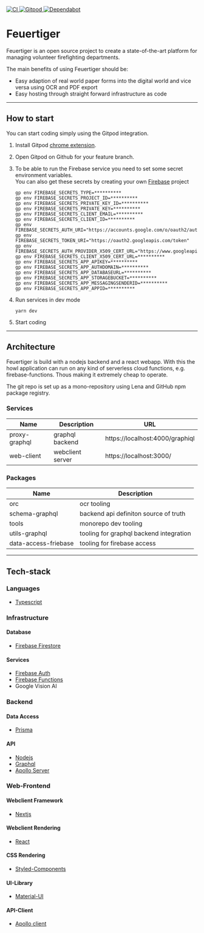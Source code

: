<p>
   <a href="https://github.com/feuertiger/feuertiger/actions?query=workflow%3A%22Continuous+Integration%22">
      <img src="https://github.com/feuertiger/feuertiger/workflows/Continuous%20Integration/badge.svg" alt="CI">
   </a>
   <a href="https://gitpod.io/#https://github.com/feuertiger/feuertiger">
      <img src="https://img.shields.io/badge/Gitpod-Ready--to--Code-blue?logo=gitpod" alt="Gitpod">
   </a>
   <a href="https://github.com/feuertiger/feuertiger/blob/dev/.dependabot/config.yml">
      <img src="https://flat.badgen.net/dependabot/feuertiger/feuertiger?icon=dependabot" alt="Dependabot" />
   </a>
</p>

# Feuertiger

Feuertiger is an open source project to create a state-of-the-art platform for managing volunteer firefighting departments.

The main benefits of using Feuertiger should be:

-   Easy adaption of real world paper forms into the digital world and vice versa using OCR and PDF export
-   Easy hosting through straight forward infrastructure as code

---

## How to start

You can start coding simply using the Gitpod integration.

1. Install Gitpod [chrome extension](https://chrome.google.com/webstore/detail/gitpod-online-ide/dodmmooeoklaejobgleioelladacbeki).
2. Open Gitpod on Github for your feature branch.
3. To be able to run the Firebase service you need to set some secret environment variables.<br/>
   You can also get these secrets by creating your own [Firebase](https://firebase.google.com/) project

    ```
    gp env FIREBASE_SECRETS_TYPE=**********
    gp env FIREBASE_SECRETS_PROJECT_ID=**********
    gp env FIREBASE_SECRETS_PRIVATE_KEY_ID=**********
    gp env FIREBASE_SECRETS_PRIVATE_KEY=**********
    gp env FIREBASE_SECRETS_CLIENT_EMAIL=**********
    gp env FIREBASE_SECRETS_CLIENT_ID=**********
    gp env FIREBASE_SECRETS_AUTH_URI="https://accounts.google.com/o/oauth2/auth"
    gp env FIREBASE_SECRETS_TOKEN_URI="https://oauth2.googleapis.com/token"
    gp env FIREBASE_SECRETS_AUTH_PROVIDER_X509_CERT_URL="https://www.googleapis.com/oauth2/v1/certs"
    gp env FIREBASE_SECRETS_CLIENT_X509_CERT_URL=**********
    gp env FIREBASE_SECRETS_APP_APIKEY=**********
    gp env FIREBASE_SECRETS_APP_AUTHDOMAIN=**********
    gp env FIREBASE_SECRETS_APP_DATABASEURL=**********
    gp env FIREBASE_SECRETS_APP_STORAGEBUCKET=**********
    gp env FIREBASE_SECRETS_APP_MESSAGINGSENDERID=**********
    gp env FIREBASE_SECRETS_APP_APPID=**********
    ```

4. Run services in dev mode
    ```
    yarn dev
    ```
5. Start coding

---

## Architecture

Feuertiger is build with a nodejs backend and a react webapp.
With this the howl application can run on any kind of serverless cloud functions, e.g. firebase-functions.
Thous making it extremely cheap to operate.

The git repo is set up as a mono-repository using Lena and GitHub npm package registry.

### Services

| Name          | Description      | URL                             |
| ------------- | ---------------- | ------------------------------- |
| proxy-graphql | graphql backend  | https://localhost:4000/graphiql |
| web-client    | webclient server | https://localhost:3000/         |

### Packages

| Name                 | Description                             |
| -------------------- | --------------------------------------- |
| orc                  | ocr tooling                             |
| schema-graphql       | backend api definiton source of truth   |
| tools                | monorepo dev tooling                    |
| utils-graphql        | tooling for graphql backend integration |
| data-access-friebase | tooling for firebase access             |

---

## Tech-stack

### Languages

-   [Typescript](https://www.typescriptlang.org/docs/home)

### Infrastructure

#### Database

-   [Firebase Firestore](https://firebase.google.com/)

#### Services

-   [Firebase Auth](https://firebase.google.com/)
-   [Firebase Functions](https://firebase.google.com/)
-   Google Vision AI

### Backend

#### Data Access

-   [Prisma](https://www.prisma.io/docs/)

#### API

-   [Nodejs](https://nodejs.org/en/docs/)
-   [Graphql](https://graphql.org/learn/)
-   [Apollo Server](https://www.apollographql.com/docs/apollo-server/)

### Web-Frontend

#### Webclient Framework

-   [Nextjs](https://nextjs.org/)

#### Webclient Rendering

-   [React](https://reactjs.org/docs/getting-started.html)

#### CSS Rendering

-   [Styled-Components](https://styled-components.com/docs)

#### UI-Library

-   [Material-UI](https://material-ui.com/)

#### API-Client

-   [Apollo client](https://www.apollographql.com/docs/react/)
